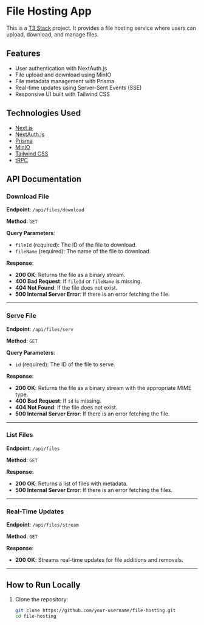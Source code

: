 # File Hosting App

This is a [T3 Stack](https://create.t3.gg/) project. It provides a file hosting service where users can upload, download, and manage files.

## Features

- User authentication with NextAuth.js
- File upload and download using MinIO
- File metadata management with Prisma
- Real-time updates using Server-Sent Events (SSE)
- Responsive UI built with Tailwind CSS

## Technologies Used

- [Next.js](https://nextjs.org)
- [NextAuth.js](https://next-auth.js.org)
- [Prisma](https://prisma.io)
- [MinIO](https://min.io)
- [Tailwind CSS](https://tailwindcss.com)
- [tRPC](https://trpc.io)

## API Documentation

### **Download File**

**Endpoint**: `/api/files/download`

**Method**: `GET`

**Query Parameters**:
- `fileId` (required): The ID of the file to download.
- `fileName` (required): The name of the file to download.

**Response**:
- **200 OK**: Returns the file as a binary stream.
- **400 Bad Request**: If `fileId` or `fileName` is missing.
- **404 Not Found**: If the file does not exist.
- **500 Internal Server Error**: If there is an error fetching the file.

---

### **Serve File**

**Endpoint**: `/api/files/serv`

**Method**: `GET`

**Query Parameters**:
- `id` (required): The ID of the file to serve.

**Response**:
- **200 OK**: Returns the file as a binary stream with the appropriate MIME type.
- **400 Bad Request**: If `id` is missing.
- **404 Not Found**: If the file does not exist.
- **500 Internal Server Error**: If there is an error fetching the file.

---

### **List Files**

**Endpoint**: `/api/files`

**Method**: `GET`

**Response**:
- **200 OK**: Returns a list of files with metadata.
- **500 Internal Server Error**: If there is an error fetching the files.

---

### **Real-Time Updates**

**Endpoint**: `/api/files/stream`

**Method**: `GET`

**Response**:
- **200 OK**: Streams real-time updates for file additions and removals.

---

## How to Run Locally

1. Clone the repository:
   ```bash
   git clone https://github.com/your-username/file-hosting.git
   cd file-hosting
